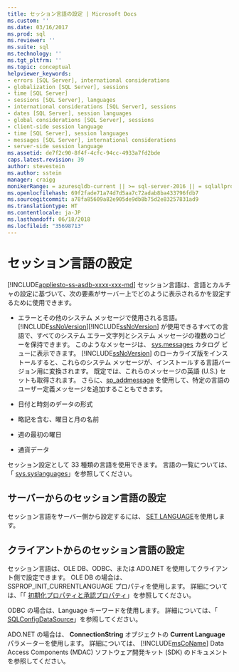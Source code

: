 ```yaml
---
title: セッション言語の設定 | Microsoft Docs
ms.custom: ''
ms.date: 03/16/2017
ms.prod: sql
ms.reviewer: ''
ms.suite: sql
ms.technology: ''
ms.tgt_pltfrm: ''
ms.topic: conceptual
helpviewer_keywords:
- errors [SQL Server], international considerations
- globalization [SQL Server], sessions
- time [SQL Server]
- sessions [SQL Server], languages
- international considerations [SQL Server], sessions
- dates [SQL Server], session languages
- global considerations [SQL Server], sessions
- client-side session language
- time [SQL Server], session languages
- messages [SQL Server], international considerations
- server-side session language
ms.assetid: de7f2c90-8f4f-4cfc-94cc-4933a7fd2bde
caps.latest.revision: 39
author: stevestein
ms.author: sstein
manager: craigg
monikerRange: = azuresqldb-current || >= sql-server-2016 || = sqlallproducts-allversions
ms.openlocfilehash: 69f2fade71a74d7d5aa7c72adab8ba433796fdb7
ms.sourcegitcommit: a78fa85609a82e905de9db8b75d2e83257831ad9
ms.translationtype: HT
ms.contentlocale: ja-JP
ms.lasthandoff: 06/18/2018
ms.locfileid: "35698713"
---
```

# <a name="set-a-session-language"></a>セッション言語の設定
[!INCLUDE[appliesto-ss-asdb-xxxx-xxx-md](../../includes/appliesto-ss-asdb-xxxx-xxx-md.md)]
  セッション言語は、言語とカルチャの設定に基づいて、次の要素がサーバー上でどのように表示されるかを設定するために使用できます。  
  
-   エラーとその他のシステム メッセージで使用される言語。 [!INCLUDE[ssNoVersion](../../includes/ssnoversion-md.md)][!INCLUDE[ssNoVersion](../../includes/ssnoversion-md.md)] が使用できるすべての言語で、すべてのシステム エラー文字列とシステム メッセージの複数のコピーを保持できます。 このようなメッセージは、 [sys.messages](../../relational-databases/system-catalog-views/messages-for-errors-catalog-views-sys-messages.md) カタログ ビューに表示できます。 [!INCLUDE[ssNoVersion](../../includes/ssnoversion-md.md)] のローカライズ版をインストールすると、これらのシステム メッセージが、インストールする言語バージョン用に変換されます。 既定では、これらのメッセージの英語 (U.S.) セットも取得されます。 さらに、[sp_addmessage](../../relational-databases/system-stored-procedures/sp-addmessage-transact-sql.md) を使用して、特定の言語のユーザー定義メッセージを追加することもできます。  
  
-   日付と時刻のデータの形式  
  
-   略記を含む、曜日と月の名前  
  
-   週の最初の曜日  
  
-   通貨データ  
  
 セッション設定として 33 種類の言語を使用できます。 言語の一覧については、「 [sys.syslanguages](../../relational-databases/system-compatibility-views/sys-syslanguages-transact-sql.md)」を参照してください。  
  
## <a name="setting-the-session-language-from-the-server"></a>サーバーからのセッション言語の設定  
 セッション言語をサーバー側から設定するには、 [SET LANGUAGE](../../t-sql/statements/set-language-transact-sql.md)を使用します。  
  
## <a name="setting-the-session-language-from-the-client"></a>クライアントからのセッション言語の設定  
 セッション言語は、OLE DB、ODBC、または ADO.NET を使用してクライアント側で設定できます。 OLE DB の場合は、SSPROP_INIT_CURRENTLANGUAGE プロパティを使用します。 詳細については、「「 [初期化プロパティと承認プロパティ](../../relational-databases/native-client-ole-db-data-source-objects/initialization-and-authorization-properties.md)」を参照してください。  
  
 ODBC の場合は、Language キーワードを使用します。 詳細については、「 [SQLConfigDataSource](../../relational-databases/native-client-odbc-api/sqlconfigdatasource.md)」を参照してください。  
  
 ADO.NET の場合は、 **ConnectionString** オブジェクトの **Current Language** パラメーターを使用します。 詳細については、 [!INCLUDE[msCoName](../../includes/msconame-md.md)] Data Access Components (MDAC) ソフトウェア開発キット (SDK) のドキュメントを参照してください。  
  
  
